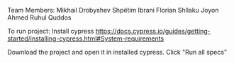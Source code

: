 Team Members:
Mikhail Drobyshev
Shpëtim Ibrani
Florian Shllaku
Joyon Ahmed Ruhul Quddos

To run project:
Install cypress
https://docs.cypress.io/guides/getting-started/installing-cypress.html#System-requirements

Download the project and open it in installed cypress. Click "Run all specs"
